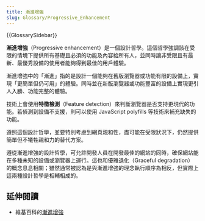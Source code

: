 ```yaml
---
title: 漸進增強
slug: Glossary/Progressive_Enhancement
---
```


{{GlossarySidebar}}

**漸進增強**（Progressive enhancement）是一個設計哲學。這個哲學強調該在受限的情境下提供所有基礎且必須的功能及內容給所有人，並同時讓非受限且有最新、最優秀設備的使用者能夠得到最佳的用戶體驗。

漸進增強中的「漸進」指的是設計一個能夠在舊版瀏覽器或功能有限的設備上，實現「更簡單但仍可用」的體驗。同時並在新版瀏覽器或功能豐富的設備上實現更引人入勝、功能完整的體驗。

技術上會使用**特徵檢測**（Feature detection）來判斷瀏覽器是否支持更現代的功能。若偵測到設備不支援，則可以使用 JavaScript polyfills 等技術來補充缺失的功能。

遵照這個設計哲學，並要特別考慮到網頁親和性，盡可能在受限狀況下，仍然提供簡單但不犧牲親和力的替代方案。

遵從漸進增強的設計哲學，可允許開發人員在開發最佳的網站的同時，確保網站能在多種未知的設備或瀏覽器上運行。這也和優雅退化（Graceful degradation）的概念息息相關；雖然通常被認為是與漸進增強的理念執行順序為相反，但實際上這兩種設計哲學是相輔相成的。

## 延伸閱讀

- 維基百科的[漸進增強](https://zh.wikipedia.org/wiki/漸進增強)
